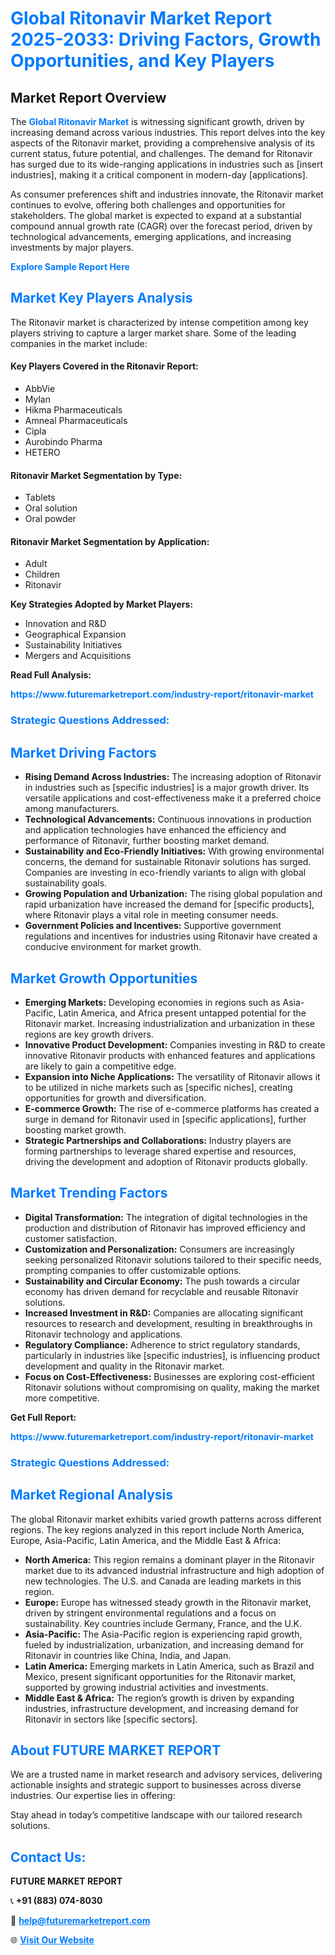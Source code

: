 <h1 style="color: #007BFF;">Global Ritonavir Market Report 2025-2033: Driving Factors, Growth Opportunities, and Key Players</h1>

<section id="overview">
<h2>Market Report Overview</h2>
<p>The <a href="https://www.futuremarketreport.com/industry-report/ritonavir-market" style="color: #007BFF; text-decoration: none;"><strong>Global Ritonavir Market</strong></a> is witnessing significant growth, driven by increasing demand across various industries. This report delves into the key aspects of the Ritonavir market, providing a comprehensive analysis of its current status, future potential, and challenges. The demand for Ritonavir has surged due to its wide-ranging applications in industries such as [insert industries], making it a critical component in modern-day [applications].</p>
<p>As consumer preferences shift and industries innovate, the Ritonavir market continues to evolve, offering both challenges and opportunities for stakeholders. The global market is expected to expand at a substantial compound annual growth rate (CAGR) over the forecast period, driven by technological advancements, emerging applications, and increasing investments by major players.</p>
</section>

<section id="overview">
<p><a href="https://www.futuremarketreport.com/request-sample/reportId=125746" style="color: #007BFF; text-decoration: none;"><strong>Explore Sample Report Here</strong></a></p>
</section>

<section id="key-players">
<h2 style="color: #007BFF;">Market Key Players Analysis</h2>
<p>The Ritonavir market is characterized by intense competition among key players striving to capture a larger market share. Some of the leading companies in the market include:</p>
<h4>Key Players Covered in the Ritonavir Report:</h4>
<ul><li>AbbVie</li><li>Mylan</li><li>Hikma Pharmaceuticals</li><li>Amneal Pharmaceuticals</li><li>Cipla</li><li>Aurobindo Pharma</li><li>HETERO</li></ul>
<h4>Ritonavir Market Segmentation by Type:</h4>
<ul><li>Tablets</li><li>Oral solution</li><li>Oral powder</li></ul>

<h4>Ritonavir Market Segmentation by Application:</h4>
<ul><li>Adult</li><li>Children</li><li>Ritonavir</li></ul>
<p><strong>Key Strategies Adopted by Market Players:</strong></p>
<ul>
<li>Innovation and R&D</li>
<li>Geographical Expansion</li>
<li>Sustainability Initiatives</li>
<li>Mergers and Acquisitions</li>
</ul>
</section>

<section>
<p><strong>Read Full Analysis: </strong></p><a href="https://www.futuremarketreport.com/industry-report/ritonavir-market" style="color: #007BFF; text-decoration: none;"><strong>https://www.futuremarketreport.com/industry-report/ritonavir-market</strong></a>
<h3 style="color: #007BFF;">Strategic Questions Addressed:</h3>
</section>

<section id="driving-factors">
<h2 style="color: #007BFF;">Market Driving Factors</h2>
<ul>
<li><strong>Rising Demand Across Industries:</strong> The increasing adoption of Ritonavir in industries such as [specific industries] is a major growth driver. Its versatile applications and cost-effectiveness make it a preferred choice among manufacturers.</li>
<li><strong>Technological Advancements:</strong> Continuous innovations in production and application technologies have enhanced the efficiency and performance of Ritonavir, further boosting market demand.</li>
<li><strong>Sustainability and Eco-Friendly Initiatives:</strong> With growing environmental concerns, the demand for sustainable Ritonavir solutions has surged. Companies are investing in eco-friendly variants to align with global sustainability goals.</li>
<li><strong>Growing Population and Urbanization:</strong> The rising global population and rapid urbanization have increased the demand for [specific products], where Ritonavir plays a vital role in meeting consumer needs.</li>
<li><strong>Government Policies and Incentives:</strong> Supportive government regulations and incentives for industries using Ritonavir have created a conducive environment for market growth.</li>
</ul>
</section>

<section id="growth-opportunities">
<h2 style="color: #007BFF;">Market Growth Opportunities</h2>
<ul>
<li><strong>Emerging Markets:</strong> Developing economies in regions such as Asia-Pacific, Latin America, and Africa present untapped potential for the Ritonavir market. Increasing industrialization and urbanization in these regions are key growth drivers.</li>
<li><strong>Innovative Product Development:</strong> Companies investing in R&D to create innovative Ritonavir products with enhanced features and applications are likely to gain a competitive edge.</li>
<li><strong>Expansion into Niche Applications:</strong> The versatility of Ritonavir allows it to be utilized in niche markets such as [specific niches], creating opportunities for growth and diversification.</li>
<li><strong>E-commerce Growth:</strong> The rise of e-commerce platforms has created a surge in demand for Ritonavir used in [specific applications], further boosting market growth.</li>
<li><strong>Strategic Partnerships and Collaborations:</strong> Industry players are forming partnerships to leverage shared expertise and resources, driving the development and adoption of Ritonavir products globally.</li>
</ul>
</section>

<section id="trending-factors">
<h2 style="color: #007BFF;">Market Trending Factors</h2>
<ul>
<li><strong>Digital Transformation:</strong> The integration of digital technologies in the production and distribution of Ritonavir has improved efficiency and customer satisfaction.</li>
<li><strong>Customization and Personalization:</strong> Consumers are increasingly seeking personalized Ritonavir solutions tailored to their specific needs, prompting companies to offer customizable options.</li>
<li><strong>Sustainability and Circular Economy:</strong> The push towards a circular economy has driven demand for recyclable and reusable Ritonavir solutions.</li>
<li><strong>Increased Investment in R&D:</strong> Companies are allocating significant resources to research and development, resulting in breakthroughs in Ritonavir technology and applications.</li>
<li><strong>Regulatory Compliance:</strong> Adherence to strict regulatory standards, particularly in industries like [specific industries], is influencing product development and quality in the Ritonavir market.</li>
<li><strong>Focus on Cost-Effectiveness:</strong> Businesses are exploring cost-efficient Ritonavir solutions without compromising on quality, making the market more competitive.</li>
</ul>
</section>

<section>
<p><strong>Get Full Report: </strong></p><a href="https://www.futuremarketreport.com/industry-report/ritonavir-market" style="color: #007BFF; text-decoration: none;"><strong>https://www.futuremarketreport.com/industry-report/ritonavir-market</strong></a>
<h3 style="color: #007BFF;">Strategic Questions Addressed:</h3>
</section>


<section id="regional-analysis">
<h2 style="color: #007BFF;">Market Regional Analysis</h2>
<p>The global Ritonavir market exhibits varied growth patterns across different regions. The key regions analyzed in this report include North America, Europe, Asia-Pacific, Latin America, and the Middle East & Africa:</p>
<ul>
<li><strong>North America:</strong> This region remains a dominant player in the Ritonavir market due to its advanced industrial infrastructure and high adoption of new technologies. The U.S. and Canada are leading markets in this region.</li>
<li><strong>Europe:</strong> Europe has witnessed steady growth in the Ritonavir market, driven by stringent environmental regulations and a focus on sustainability. Key countries include Germany, France, and the U.K.</li>
<li><strong>Asia-Pacific:</strong> The Asia-Pacific region is experiencing rapid growth, fueled by industrialization, urbanization, and increasing demand for Ritonavir in countries like China, India, and Japan.</li>
<li><strong>Latin America:</strong> Emerging markets in Latin America, such as Brazil and Mexico, present significant opportunities for the Ritonavir market, supported by growing industrial activities and investments.</li>
<li><strong>Middle East & Africa:</strong> The region’s growth is driven by expanding industries, infrastructure development, and increasing demand for Ritonavir in sectors like [specific sectors].</li>
</ul>
</section>

<footer>
<h2 style="color: #007BFF;">About FUTURE MARKET REPORT</h2>
<p>We are a trusted name in market research and advisory services, delivering actionable insights and strategic support to businesses across diverse industries. Our expertise lies in offering:</p>

<p>Stay ahead in today’s competitive landscape with our tailored research solutions.</p>

<h2 style="color: #007BFF;">Contact Us:</h2>
<p><strong>FUTURE MARKET REPORT</strong></p>
<p>📞 <strong>+91 (883) 074-8030</strong></p>
<p>📧 <strong><a href="mailto:help@futuremarketreport.com" style="color: #007BFF;">help@futuremarketreport.com</a></strong></p>
<p>🌐 <strong><a href="https://www.futuremarketreport.com/" style="color: #007BFF;">Visit Our Website</a></strong></p>
</footer>